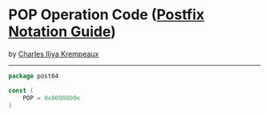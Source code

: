 # POP Operation Code ([Postfix Notation Guide](../../README.md))

by [Charles Iliya Krempeaux](http://changelog.ca/)

---

```go
package post64

const (
	POP = 0x0000000e
)
```
